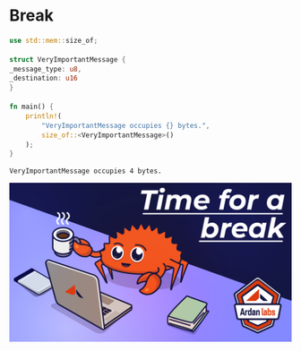 # Break

```rust
use std::mem::size_of;

struct VeryImportantMessage {
_message_type: u8,
_destination: u16
}

fn main() {
    println!(
        "VeryImportantMessage occupies {} bytes.",
        size_of::<VeryImportantMessage>()
    );
}
```

```
VeryImportantMessage occupies 4 bytes.
```

![](./images/BreakTime.png)